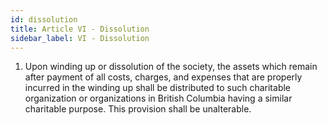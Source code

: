 ```yaml
---
id: dissolution
title: Article VI - Dissolution
sidebar_label: VI - Dissolution
---
```


1. Upon winding up or dissolution of the society, the assets which remain after payment of all costs, charges, and expenses that are properly incurred in the winding up shall be distributed to such charitable organization or organizations in British Columbia having a similar charitable purpose. This provision shall be unalterable.